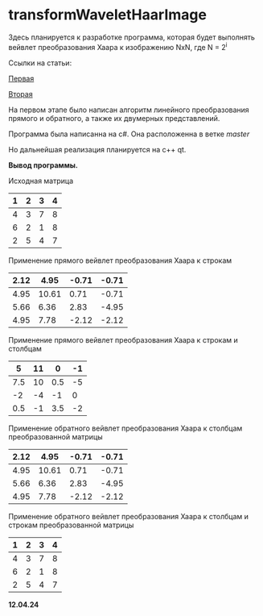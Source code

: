 # transformWaveletHaarImage
Здесь планируется к разработке программа, которая будет выполнять вейвлет преобразования Хаара к изображению NxN, где N = 2<sup>i</sup>

Ссылки на статьи: 

[Первая](http://problem-info.sscc.ru/2011-2/2.pdf)

[Вторая](https://www.idosi.org/wasj/wasj7%285%29/13.pdf)

На первом этапе было написан алгоритм линейного преобразования прямого и обратного, а также их двумерных представлений. 

Программа была написанна на c#. Она расположенна в ветке _master_

Но дальнейшая реализация планируется на c++ qt.


<b> Вывод программы. </b>

Исходная матрица

| 1 | 2 | 3 | 4 |
|---|---|---|---|
| 4 | 3 | 7 | 8 |
| 6 | 2 | 1 | 8 |
| 2 | 5 | 4 | 7 |

Применение прямого вейвлет преобразования Хаара к строкам

| 2.12 | 4.95 | -0.71 | -0.71 |
|------|------|-------|-------|
| 4.95 | 10.61| 0.71  | -0.71 |
| 5.66 | 6.36 | 2.83  | -4.95 |
| 4.95 | 7.78 | -2.12 | -2.12 |

Применение прямого вейвлет преобразования Хаара к строкам и столбцам

| 5    | 11   | 0    | -1   |
|------|------|------|------|
| 7.5  | 10   | 0.5  | -5   |
| -2   | -4   | -1   | 0    |
| 0.5  | -1   | 3.5  | -2   |

Применение обратного вейвлет преобразования Хаара к столбцам преобразованной матрицы

| 2.12 | 4.95 | -0.71 | -0.71 |
|------|------|-------|-------|
| 4.95 | 10.61| 0.71  | -0.71 |
| 5.66 | 6.36 | 2.83  | -4.95 |
| 4.95 | 7.78 | -2.12 | -2.12 |

Применение обратного вейвлет преобразования Хаара к столбцам и строкам преобразованной матрицы

| 1 | 2 | 3 | 4 |
|---|---|---|---|
| 4 | 3 | 7 | 8 |
| 6 | 2 | 1 | 8 |
| 2 | 5 | 4 | 7 |

<b> 12.04.24 </b>
